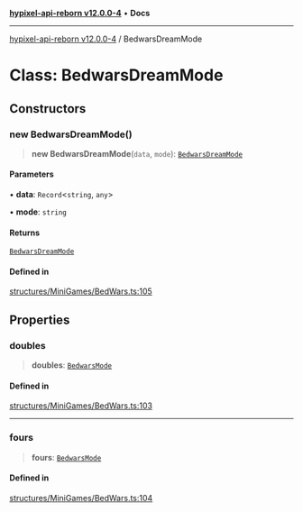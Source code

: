 [**hypixel-api-reborn v12.0.0-4**](../README.md) • **Docs**

***

[hypixel-api-reborn v12.0.0-4](../globals.md) / BedwarsDreamMode

# Class: BedwarsDreamMode

## Constructors

### new BedwarsDreamMode()

> **new BedwarsDreamMode**(`data`, `mode`): [`BedwarsDreamMode`](BedwarsDreamMode.md)

#### Parameters

• **data**: `Record`\<`string`, `any`\>

• **mode**: `string`

#### Returns

[`BedwarsDreamMode`](BedwarsDreamMode.md)

#### Defined in

[structures/MiniGames/BedWars.ts:105](https://github.com/Kathund/REBORN-docs-TEST/blob/1c14a4fa83649d1c26475bdd62d394bf5095b016/src/structures/MiniGames/BedWars.ts#L105)

## Properties

### doubles

> **doubles**: [`BedwarsMode`](BedwarsMode.md)

#### Defined in

[structures/MiniGames/BedWars.ts:103](https://github.com/Kathund/REBORN-docs-TEST/blob/1c14a4fa83649d1c26475bdd62d394bf5095b016/src/structures/MiniGames/BedWars.ts#L103)

***

### fours

> **fours**: [`BedwarsMode`](BedwarsMode.md)

#### Defined in

[structures/MiniGames/BedWars.ts:104](https://github.com/Kathund/REBORN-docs-TEST/blob/1c14a4fa83649d1c26475bdd62d394bf5095b016/src/structures/MiniGames/BedWars.ts#L104)
